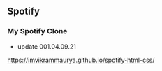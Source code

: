 ## Spotify

### My Spotify Clone

- update 001.04.09.21


https://imvikrammaurya.github.io/spotify-html-css/
